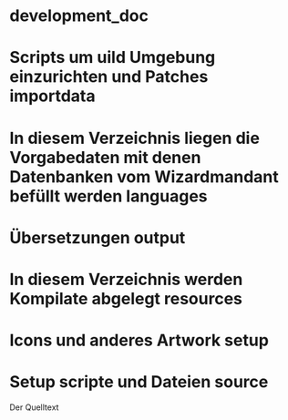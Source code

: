 development_doc
==========
Scripts um uild Umgebung einzurichten und Patches
importdata
==========
In diesem Verzeichnis liegen die Vorgabedaten mit denen Datenbanken vom Wizardmandant befüllt werden
languages
==========
Übersetzungen
output
==========
In diesem Verzeichnis werden Kompilate abgelegt
resources
==========
Icons und anderes Artwork
setup
==========
Setup scripte und Dateien
source
==========
Der Quelltext
